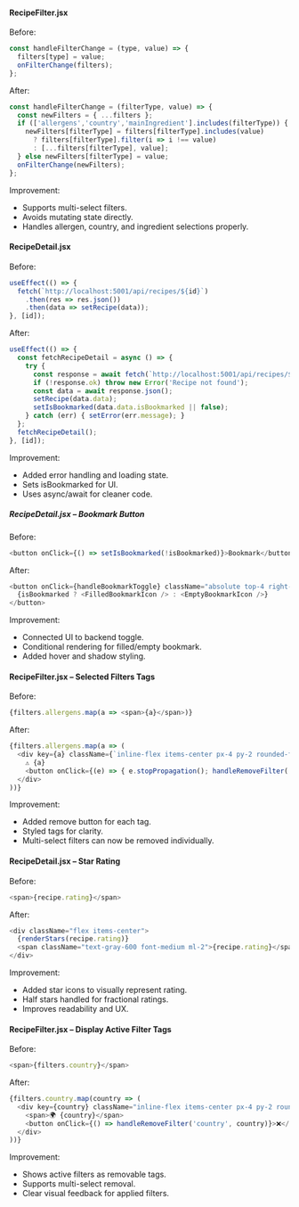 #### RecipeFilter.jsx
Before:

```javascript
const handleFilterChange = (type, value) => {
  filters[type] = value;
  onFilterChange(filters);
};
```

After:

```javascript
const handleFilterChange = (filterType, value) => {
  const newFilters = { ...filters };
  if (['allergens','country','mainIngredient'].includes(filterType)) {
    newFilters[filterType] = filters[filterType].includes(value)
      ? filters[filterType].filter(i => i !== value)
      : [...filters[filterType], value];
  } else newFilters[filterType] = value;
  onFilterChange(newFilters);
};
```

Improvement:
- Supports multi-select filters.
- Avoids mutating state directly.
- Handles allergen, country, and ingredient selections properly.

#### RecipeDetail.jsx

Before:

```javascript
useEffect(() => {
  fetch(`http://localhost:5001/api/recipes/${id}`)
    .then(res => res.json())
    .then(data => setRecipe(data));
}, [id]);
```

After:

```javascript
useEffect(() => {
  const fetchRecipeDetail = async () => {
    try {
      const response = await fetch(`http://localhost:5001/api/recipes/${id}`);
      if (!response.ok) throw new Error('Recipe not found');
      const data = await response.json();
      setRecipe(data.data);
      setIsBookmarked(data.data.isBookmarked || false);
    } catch (err) { setError(err.message); }
  };
  fetchRecipeDetail();
}, [id]);
```

Improvement:
- Added error handling and loading state.
- Sets isBookmarked for UI.
- Uses async/await for cleaner code.

##### RecipeDetail.jsx – Bookmark Button

Before:

```javascript
<button onClick={() => setIsBookmarked(!isBookmarked)}>Bookmark</button>
```

After:

```javascript
<button onClick={handleBookmarkToggle} className="absolute top-4 right-4 p-2 bg-white rounded-full shadow-md">
  {isBookmarked ? <FilledBookmarkIcon /> : <EmptyBookmarkIcon />}
</button>
```

Improvement:
- Connected UI to backend toggle.
- Conditional rendering for filled/empty bookmark.
- Added hover and shadow styling.

#### RecipeFilter.jsx – Selected Filters Tags

Before:

```javascript
{filters.allergens.map(a => <span>{a}</span>)}
```

After:

```javascript
{filters.allergens.map(a => (
  <div key={a} className={`inline-flex items-center px-4 py-2 rounded-full text-sm font-medium ${getAllergenColor(a)}`}>
    ⚠️ {a}
    <button onClick={(e) => { e.stopPropagation(); handleRemoveFilter('allergens', a); }} className="ml-2">❌</button>
  </div>
))}
```

Improvement:
- Added remove button for each tag.
- Styled tags for clarity.
- Multi-select filters can now be removed individually.

#### RecipeDetail.jsx – Star Rating

Before:

```javascript
<span>{recipe.rating}</span>
```

After:

```javascript
<div className="flex items-center">
  {renderStars(recipe.rating)}
  <span className="text-gray-600 font-medium ml-2">{recipe.rating}</span>
</div>
```
Improvement:
- Added star icons to visually represent rating.
- Half stars handled for fractional ratings.
- Improves readability and UX.


#### RecipeFilter.jsx – Display Active Filter Tags

Before:

```javascript
<span>{filters.country}</span>
```

After:

```javascript
{filters.country.map(country => (
  <div key={country} className="inline-flex items-center px-4 py-2 rounded-full bg-blue-100 text-blue-800">
    <span>🌍 {country}</span>
    <button onClick={() => handleRemoveFilter('country', country)}>❌</button>
  </div>
))}
```

Improvement:
- Shows active filters as removable tags.
- Supports multi-select removal.
- Clear visual feedback for applied filters.